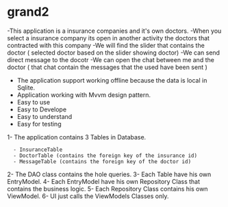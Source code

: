 # grand2

-This application is a insurance companies and it's own doctors.
-When you select a insurance company its open in another activity the doctors that contracted with this company
-We will find the slider that contains the doctor ( selected doctor based on the slider showing doctor)
-We can send direct message to the docotr
-We can open the chat between me and the doctor ( that chat contain the messages that the used have been sent )
  - The application support working offline because the data is local in Sqlite.
  - Application working with Mvvm design pattern.
  - Easy to use
  - Easy to Develope
  - Easy to understand
  - Easy for testing
  
  
 1- The application contains 3 Tables in Database.
 
      - InsuranceTable
      - DoctorTable (contains the foreign key of the insurance id)
      - MessageTable (contains the foreign key of the doctor id)
  
 2- The DAO class contains the hole queries.
 3- Each Table have his own EntryModel.
 4- Each EntryModel have his own Repository Class that contains the business logic.
 5- Each Repository Class contains his own ViewModel.
 6- UI just calls the ViewModels Classes only.

